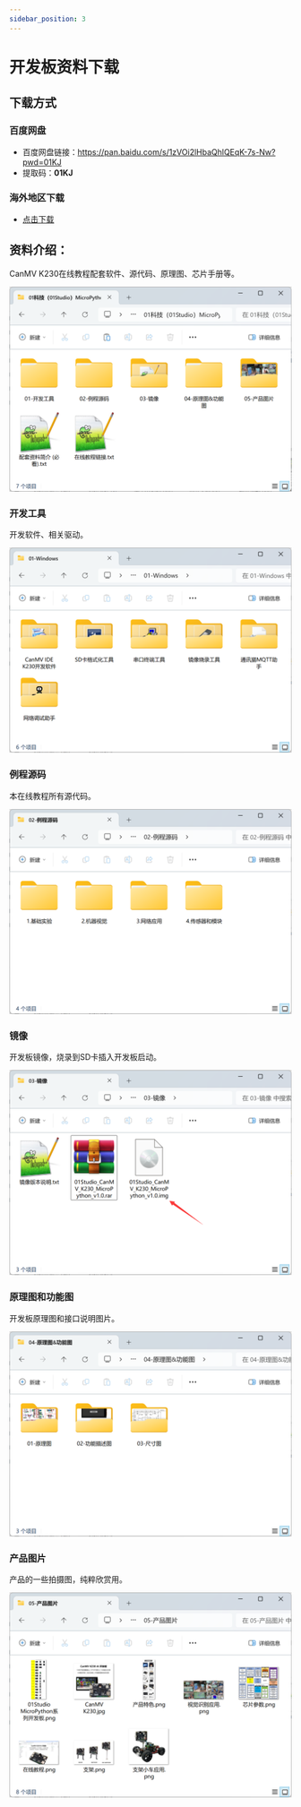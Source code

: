 ```yaml
---
sidebar_position: 3
---
```


# 开发板资料下载

## 下载方式

### 百度网盘

- 百度网盘链接：https://pan.baidu.com/s/1zVOi2lHbaQhlQEqK-7s-Nw?pwd=01KJ
- 提取码：**01KJ**

### 海外地区下载

- [点击下载](https://en.01studio.cc/micropython/CanMV-K230/CanMV-K230.html)

## 资料介绍：

CanMV K230在线教程配套软件、源代码、原理图、芯片手册等。

![download](./img/download/download1.png)

### 开发工具

开发软件、相关驱动。

![download](./img/download/download2.png)

### 例程源码

本在线教程所有源代码。

![download](./img/download/download3.png)

### 镜像

开发板镜像，烧录到SD卡插入开发板启动。

![download](./img/download/download4.png)

### 原理图和功能图

开发板原理图和接口说明图片。

![download](./img/download/download5.png)

### 产品图片

产品的一些拍摄图，纯粹欣赏用。

![download](./img/download/download7.png)
